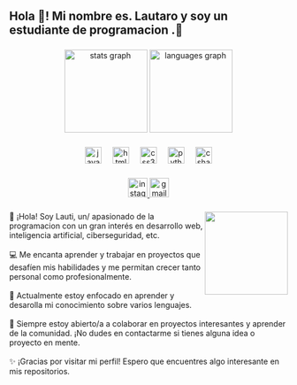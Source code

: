 <h2 align="left">Hola 👋! Mi nombre es. Lautaro y soy un estudiante de programacion .📖</h2>

###

<div align="center">
  <img src="https://github-readme-stats.vercel.app/api?username=AllaDios&hide_title=false&hide_rank=false&show_icons=true&include_all_commits=true&count_private=true&disable_animations=false&theme=dracula&locale=en&hide_border=false" height="150" alt="stats graph"  />
  <img src="https://github-readme-stats.vercel.app/api/top-langs?username=AllaDios&locale=es&hide_title=false&layout=compact&card_width=320&langs_count=6&theme=dracula&hide_border=false" height="150" alt="languages graph"  />
</div>

###

<div align="center">
  <img src="https://cdn.jsdelivr.net/gh/devicons/devicon/icons/javascript/javascript-original.svg" height="30" alt="javascript logo"  />
  <img width="12" />
  <img src="https://cdn.jsdelivr.net/gh/devicons/devicon/icons/html5/html5-original.svg" height="30" alt="html5 logo"  />
  <img width="12" />
  <img src="https://cdn.jsdelivr.net/gh/devicons/devicon/icons/css3/css3-original.svg" height="30" alt="css3 logo"  />
  <img width="12" />
  <img src="https://cdn.jsdelivr.net/gh/devicons/devicon/icons/python/python-original.svg" height="30" alt="python logo"  />
  <img width="12" />
  <img src="https://cdn.jsdelivr.net/gh/devicons/devicon/icons/csharp/csharp-original.svg" height="30" alt="csharp logo"  />
</div>

###

<div align="center">
  <a href="https://www.instagram.com/lauti_alla?igsh=ZDJxZnc0cXh4cjJt" target="_blank">
    <img src="https://img.shields.io/static/v1?message=Instagram&logo=instagram&label=&color=E4405F&logoColor=white&labelColor=&style=for-the-badge" height="35" alt="instagram logo"  />
  </a>
  <a href="lautaroalladio12@gmail.com" target="_blank">
    <img src="https://img.shields.io/static/v1?message=Gmail&logo=gmail&label=&color=D14836&logoColor=white&labelColor=&style=for-the-badge" height="35" alt="gmail logo"  />
  </a>
</div>

###

<img align="right" height="150" src="https://encrypted-tbn0.gstatic.com/images?q=tbn:ANd9GcR00PuYElT88ig6op1KGjidfU8c1qILJtnXdA&s"  />

###

<p align="left">👋 ¡Hola! Soy Lauti, un/ apasionado de la programacion con un gran interés en desarrollo web, inteligencia artificial, ciberseguridad, etc.<br><br>💻 Me encanta aprender y trabajar en proyectos que desafíen mis habilidades y me permitan crecer tanto personal como profesionalmente.<br><br>🚀 Actualmente estoy enfocado en aprender y desarolla mi conocimiento sobre varios lenguajes. <br><br>🌱 Siempre estoy abierto/a a colaborar en proyectos interesantes y aprender de la comunidad. ¡No dudes en contactarme si tienes alguna idea o proyecto en mente.<br><br>✨ ¡Gracias por visitar mi perfil! Espero que encuentres algo interesante en mis repositorios.</p>

###
